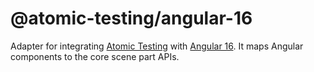 # @atomic-testing/angular-16

Adapter for integrating [Atomic Testing](https://atomic-testing.dev) with [Angular 16](https://angular.dev).
It maps Angular components to the core scene part APIs.
